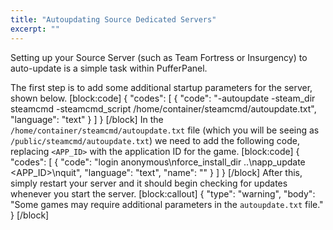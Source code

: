 ```yaml
---
title: "Autoupdating Source Dedicated Servers"
excerpt: ""
---
```

Setting up your Source Server (such as Team Fortress or Insurgency) to auto-update is a simple task within PufferPanel.

The first step is to add some additional startup parameters for the server, shown below.
[block:code]
{
  "codes": [
    {
      "code": "-autoupdate -steam_dir steamcmd -steamcmd_script /home/container/steamcmd/autoupdate.txt",
      "language": "text"
    }
  ]
}
[/block]
In the `/home/container/steamcmd/autoupdate.txt` file (which you will be seeing as `/public/steamcmd/autoupdate.txt`) we need to add the following code, replacing `<APP_ID>` with the application ID for the game.
[block:code]
{
  "codes": [
    {
      "code": "login anonymous\nforce_install_dir ..\napp_update <APP_ID>\nquit",
      "language": "text",
      "name": ""
    }
  ]
}
[/block]
After this, simply restart your server and it should begin checking for updates whenever you start the server.
[block:callout]
{
  "type": "warning",
  "body": "Some games may require additional parameters in the `autoupdate.txt` file."
}
[/block]